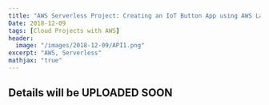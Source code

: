 ```yaml
---
title: "AWS Serverless Project: Creating an IoT Button App using AWS Lambda"
Date: 2018-12-09
tags: [Cloud Projects with AWS]
header:
  image: "/images/2018-12-09/API1.png"
excerpt: "AWS, Serverless"
mathjax: "true"
---
```



## Details will be UPLOADED SOON